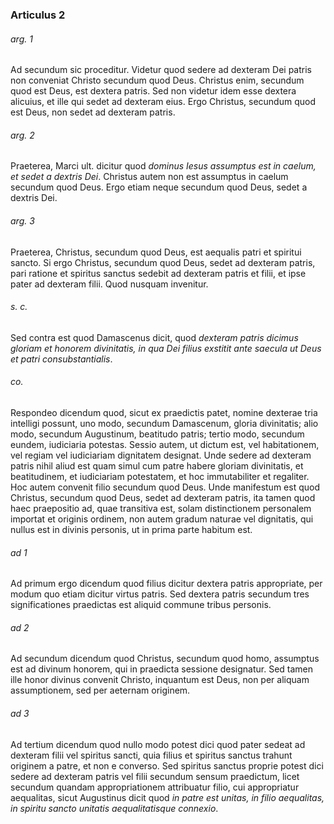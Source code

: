 ### Articulus 2

###### arg. 1
Ad secundum sic proceditur. Videtur quod sedere ad dexteram Dei patris non conveniat Christo secundum quod Deus. Christus enim, secundum quod est Deus, est dextera patris. Sed non videtur idem esse dextera alicuius, et ille qui sedet ad dexteram eius. Ergo Christus, secundum quod est Deus, non sedet ad dexteram patris.

###### arg. 2
Praeterea, Marci ult. dicitur quod *dominus Iesus assumptus est in caelum, et sedet a dextris Dei*. Christus autem non est assumptus in caelum secundum quod Deus. Ergo etiam neque secundum quod Deus, sedet a dextris Dei.

###### arg. 3
Praeterea, Christus, secundum quod Deus, est aequalis patri et spiritui sancto. Si ergo Christus, secundum quod Deus, sedet ad dexteram patris, pari ratione et spiritus sanctus sedebit ad dexteram patris et filii, et ipse pater ad dexteram filii. Quod nusquam invenitur.

###### s. c.
Sed contra est quod Damascenus dicit, quod *dexteram patris dicimus gloriam et honorem divinitatis, in qua Dei filius exstitit ante saecula ut Deus et patri consubstantialis*.

###### co.
Respondeo dicendum quod, sicut ex praedictis patet, nomine dexterae tria intelligi possunt, uno modo, secundum Damascenum, gloria divinitatis; alio modo, secundum Augustinum, beatitudo patris; tertio modo, secundum eundem, iudiciaria potestas. Sessio autem, ut dictum est, vel habitationem, vel regiam vel iudiciariam dignitatem designat. Unde sedere ad dexteram patris nihil aliud est quam simul cum patre habere gloriam divinitatis, et beatitudinem, et iudiciariam potestatem, et hoc immutabiliter et regaliter. Hoc autem convenit filio secundum quod Deus. Unde manifestum est quod Christus, secundum quod Deus, sedet ad dexteram patris, ita tamen quod haec praepositio ad, quae transitiva est, solam distinctionem personalem importat et originis ordinem, non autem gradum naturae vel dignitatis, qui nullus est in divinis personis, ut in prima parte habitum est.

###### ad 1
Ad primum ergo dicendum quod filius dicitur dextera patris appropriate, per modum quo etiam dicitur virtus patris. Sed dextera patris secundum tres significationes praedictas est aliquid commune tribus personis.

###### ad 2
Ad secundum dicendum quod Christus, secundum quod homo, assumptus est ad divinum honorem, qui in praedicta sessione designatur. Sed tamen ille honor divinus convenit Christo, inquantum est Deus, non per aliquam assumptionem, sed per aeternam originem.

###### ad 3
Ad tertium dicendum quod nullo modo potest dici quod pater sedeat ad dexteram filii vel spiritus sancti, quia filius et spiritus sanctus trahunt originem a patre, et non e converso. Sed spiritus sanctus proprie potest dici sedere ad dexteram patris vel filii secundum sensum praedictum, licet secundum quandam appropriationem attribuatur filio, cui appropriatur aequalitas, sicut Augustinus dicit quod *in patre est unitas, in filio aequalitas, in spiritu sancto unitatis aequalitatisque connexio*.

